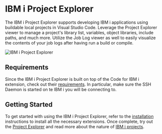 # IBM i Project Explorer

The IBM i Project Explorer supports developing IBM i applications using buildable local projects in Visual Studio Code. Leverage the Project Explorer viewer to manage a project's library list, variables, object libraries, include paths, and much more. Utilize the Job Log viewer as well to easily visualize the contents of your job logs after having run a build or compile.

![IBM i Project Explorer](../../assets/IBMiProjectExplorer_01.png)

## Requirements

Since the IBM i Project Explorer is built on top of the Code for IBM i extension, check out their [requirements](https://halcyon-tech.github.io/docs/#/./README?id=requirements). In particular, make sure the SSH Daemon is started on te IBM i you will be connecting to.

## Getting Started

To get started with using the IBM i Project Explorer, refer to the [installation](./pages/welcome/installation.md) instructions to install all the necessary extensions. Once complete, try out the [Project Explorer](./pages/views/project-explorer.md) and read more about the nature of [IBM i projects](./pages/ibm-i-projects/overview.md).